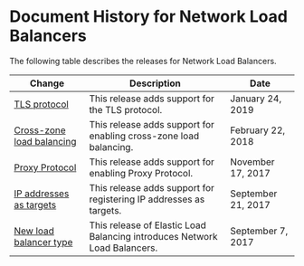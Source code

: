 # Document History for Network Load Balancers<a name="doc-history"></a>

The following table describes the releases for Network Load Balancers\.

| Change | Description | Date | 
| --- |--- |--- |
| [TLS protocol](https://docs.aws.amazon.com/elasticloadbalancing/latest/network/create-tls-listener.html) | This release adds support for the TLS protocol\. | January 24, 2019 | 
| [Cross\-zone load balancing](#doc-history) | This release adds support for enabling cross\-zone load balancing\. | February 22, 2018 | 
| [Proxy Protocol](https://docs.aws.amazon.com/elasticloadbalancing/latest/network/load-balancer-target-groups.html#proxy-protocol) | This release adds support for enabling Proxy Protocol\. | November 17, 2017 | 
| [IP addresses as targets](https://docs.aws.amazon.com/elasticloadbalancing/latest/network/load-balancer-target-groups.html#target-type) | This release adds support for registering IP addresses as targets\. | September 21, 2017 | 
| [New load balancer type](#doc-history) | This release of Elastic Load Balancing introduces Network Load Balancers\. | September 7, 2017 | 